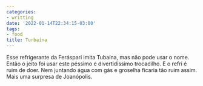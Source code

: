 ```yaml
---
categories:
- writting
date: '2022-01-14T22:34:15-03:00'
tags:
- food
title: Turbaína
---
```


Esse refrigerante da Feráspari imita Tubaína, mas não pode usar o nome. Então o jeito foi usar este péssimo e divertidíssimo trocadilho. E o refri é ruim de doer. Nem juntando água com gás e groselha ficaria tão ruim assim. Mais uma surpresa de Joanópolis.